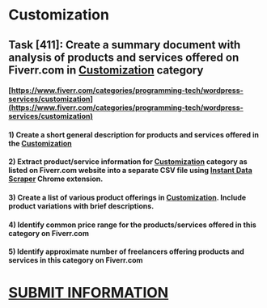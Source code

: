 # Customization
## Task [411]: Create a summary document with analysis of products and services offered on Fiverr.com in [Customization](https://www.fiverr.com/categories/programming-tech/wordpress-services/customization) category
#### [https://www.fiverr.com/categories/programming-tech/wordpress-services/customization](https://www.fiverr.com/categories/programming-tech/wordpress-services/customization)
#### 1) Create a short general description for products and services offered in the [Customization](https://www.fiverr.com/categories/programming-tech/wordpress-services/customization)
#### 2) Extract product/service information for [Customization](https://www.fiverr.com/categories/programming-tech/wordpress-services/customization) category as listed on Fiverr.com website into a separate CSV file using [Instant Data Scraper](https://chrome.google.com/webstore/detail/instant-data-scraper/ofaokhiedipichpaobibbnahnkdoiiah) Chrome extension.
#### 3) Create a list of various product offerings in [Customization](https://www.fiverr.com/categories/programming-tech/wordpress-services/customization). Include product variations with brief descriptions.
#### 4) Identify common price range for the products/services offered in this category on Fiverr.com
#### 5) Identify approximate number of freelancers offering products and services in this category on Fiverr.com

# [SUBMIT INFORMATION](https://forms.office.com/r/8AEKjkLxKG)
